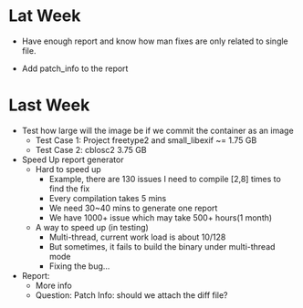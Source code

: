 # Lat Week
- Have enough report and know how man fixes are only related to single file.


- Add patch_info to the report


# Last Week
- Test how large will the image be if we commit the container as an image
    - Test Case 1: Project freetype2 and small_libexif ~= 1.75 GB 
    - Test Case 2: cblosc2 3.75 GB
- Speed Up report generator
    - Hard to speed up
        - Example, there are 130 issues I need to compile [2,8] times to find the fix
        - Every compilation takes 5 mins
        - We need 30~40 mins to generate one report
        - We have 1000+ issue which may take 500+ hours(1 month)
    - A way to speed up (in testing)
        - Multi-thread, current work load is about 10/128
        - But sometimes, it fails to build the binary under multi-thread mode
        - Fixing the bug...
- Report:
    - More info
    - Question: Patch Info: should we attach the diff file?
